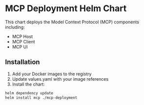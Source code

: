# MCP Deployment Helm Chart

This chart deploys the Model Context Protocol (MCP) components including:
- MCP Host
- MCP Client
- MCP UI

## Installation

1. Add your Docker images to the registry
2. Update values.yaml with your image references
3. Install the chart:

```bash
helm dependency update
helm install mcp ./mcp-deployment
